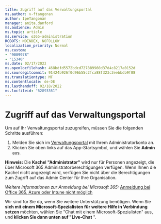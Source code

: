 ```yaml
---
title: Zugriff auf das Verwaltungsportal
ms.author: v-ftangonan
author: IpeTangonan
manager: anita.danford
ms.audience: Admin
ms.topic: article
ms.service: o365-administration
ROBOTS: NOINDEX, NOFOLLOW
localization_priority: Normal
ms.custom:
- "9009978"
- "15340"
ms.date: 02/17/2022
ms.openlocfilehash: 468bdfd5572bdcd727889960d37d4c8217a0152d
ms.sourcegitcommit: 91424b926f0d96b55c2fca88f323c3eebbdb9f08
ms.translationtype: MT
ms.contentlocale: de-DE
ms.lasthandoff: 02/18/2022
ms.locfileid: "62893361"
---
```

# <a name="access-to-administration-portal"></a>Zugriff auf das Verwaltungsportal

Um auf Ihr Verwaltungsportal zuzugreifen, müssen Sie die folgenden Schritte ausführen:

1. Melden Sie sich im [Verwaltungsportal](https://admin.microsoft.com) mit Ihrem Administratorkonto an.
2. Klicken Sie oben links auf das App-Startsymbol, und wählen Sie **Admin** aus.

**Hinweis:** Die **Kachel "Administrator"** wird nur für Personen angezeigt, die über Microsoft 365 Administratorberechtigungen verfügen. Wenn Ihnen die Kachel nicht angezeigt wird, verfügen Sie nicht über die Berechtigungen zum Zugriff auf das Admin Center für Ihre Organisation.

*Weitere Informationen zur Anmeldung bei Microsoft 365:* [Anmeldung bei Office 365, Azure oder Intune nicht möglich](https://docs.microsoft.com/office365/troubleshoot/sign-in/sign-in-to-office-365-azure-intune)

Wir sind für Sie da, wenn Sie weitere Unterstützung benötigen. Wenn Sie **sich mit einem Microsoft-Spezialisten für weitere Hilfe in Verbindung setzen** möchten, wählen Sie "Chat mit einem Microsoft-Spezialisten" aus, und **klicken Sie dann unten auf "Live-Chat** ".  
